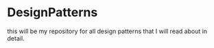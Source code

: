 # DesignPatterns
this will be my repository for all design patterns that I will read about in detail.
